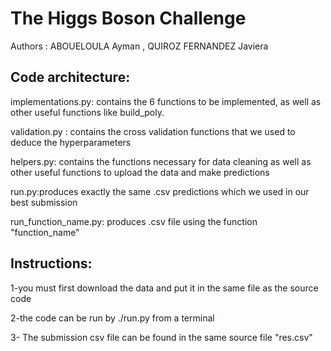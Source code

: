# The Higgs Boson Challenge
Authors : ABOUELOULA Ayman , QUIROZ FERNANDEZ Javiera
## Code architecture:

implementations.py: contains the 6 functions to be implemented, as well as other useful functions like build_poly.

validation.py : contains the cross validation functions that we used to deduce the hyperparameters

helpers.py: contains the functions necessary for data cleaning as well as other useful functions to upload the data and make predictions

run.py:produces exactly the same .csv predictions which we used in our best submission

run_function_name.py: produces .csv file using the function "function_name"

## Instructions:
1-you must first download the data and put it in the same file as the source code

2-the code can be run by ./run.py from a terminal

3- The submission csv file can be found in the same source file "res.csv"
